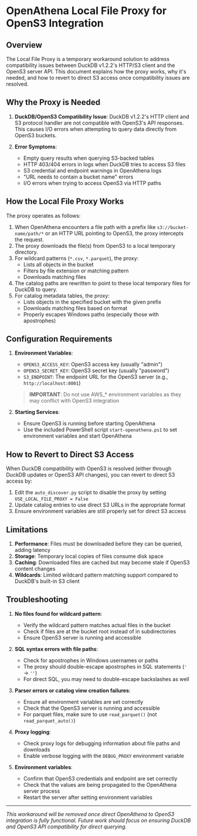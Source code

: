 # OpenAthena Local File Proxy for OpenS3 Integration

## Overview

The Local File Proxy is a temporary workaround solution to address compatibility issues between DuckDB v1.2.2's HTTP/S3 client and the OpenS3 server API. This document explains how the proxy works, why it's needed, and how to revert to direct S3 access once compatibility issues are resolved.

## Why the Proxy is Needed

1. **DuckDB/OpenS3 Compatibility Issue**: DuckDB v1.2.2's HTTP client and S3 protocol handler are not compatible with OpenS3's API responses. This causes I/O errors when attempting to query data directly from OpenS3 buckets.

2. **Error Symptoms**:
   - Empty query results when querying S3-backed tables
   - HTTP 403/404 errors in logs when DuckDB tries to access S3 files
   - S3 credential and endpoint warnings in OpenAthena logs
   - "URL needs to contain a bucket name" errors
   - I/O errors when trying to access OpenS3 via HTTP paths

## How the Local File Proxy Works

The proxy operates as follows:

1. When OpenAthena encounters a file path with a prefix like `s3://bucket-name/path/*` or an HTTP URL pointing to OpenS3, the proxy intercepts the request.
2. The proxy downloads the file(s) from OpenS3 to a local temporary directory.
3. For wildcard patterns (`*.csv`, `*.parquet`), the proxy:
   - Lists all objects in the bucket
   - Filters by file extension or matching pattern
   - Downloads matching files
4. The catalog paths are rewritten to point to these local temporary files for DuckDB to query.
5. For catalog metadata tables, the proxy:
   - Lists objects in the specified bucket with the given prefix
   - Downloads matching files based on format
   - Properly escapes Windows paths (especially those with apostrophes)

## Configuration Requirements

1. **Environment Variables**:
   - `OPENS3_ACCESS_KEY`: OpenS3 access key (usually "admin")
   - `OPENS3_SECRET_KEY`: OpenS3 secret key (usually "password")
   - `S3_ENDPOINT`: The endpoint URL for the OpenS3 server (e.g., `http://localhost:8001`)

   > **IMPORTANT**: Do not use AWS_* environment variables as they may conflict with OpenS3 integration

2. **Starting Services**:
   - Ensure OpenS3 is running before starting OpenAthena
   - Use the included PowerShell script `start-openathena.ps1` to set environment variables and start OpenAthena

## How to Revert to Direct S3 Access

When DuckDB compatibility with OpenS3 is resolved (either through DuckDB updates or OpenS3 API changes), you can revert to direct S3 access by:

1. Edit the `auto_discover.py` script to disable the proxy by setting `USE_LOCAL_FILE_PROXY = False`
2. Update catalog entries to use direct S3 URLs in the appropriate format
3. Ensure environment variables are still properly set for direct S3 access

## Limitations

1. **Performance**: Files must be downloaded before they can be queried, adding latency
2. **Storage**: Temporary local copies of files consume disk space
3. **Caching**: Downloaded files are cached but may become stale if OpenS3 content changes
4. **Wildcards**: Limited wildcard pattern matching support compared to DuckDB's built-in S3 client

## Troubleshooting

1. **No files found for wildcard pattern**: 
   - Verify the wildcard pattern matches actual files in the bucket
   - Check if files are at the bucket root instead of in subdirectories
   - Ensure OpenS3 server is running and accessible

2. **SQL syntax errors with file paths**:
   - Check for apostrophes in Windows usernames or paths
   - The proxy should double-escape apostrophes in SQL statements (`'` → `''`)
   - For direct SQL, you may need to double-escape backslashes as well

3. **Parser errors or catalog view creation failures**:
   - Ensure all environment variables are set correctly
   - Check that the OpenS3 server is running and accessible
   - For parquet files, make sure to use `read_parquet()` (not `read_parquet_auto()`)

4. **Proxy logging**:
   - Check proxy logs for debugging information about file paths and downloads
   - Enable verbose logging with the `DEBUG_PROXY` environment variable

5. **Environment variables**:
   - Confirm that OpenS3 credentials and endpoint are set correctly
   - Check that the values are being propagated to the OpenAthena server process
   - Restart the server after setting environment variables

---

*This workaround will be removed once direct OpenAthena to OpenS3 integration is fully functional. Future work should focus on ensuring DuckDB and OpenS3 API compatibility for direct querying.*
